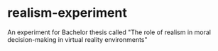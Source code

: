 # realism-experiment
An experiment for Bachelor thesis called "The role of realism in moral decision-making in virtual reality environments"
